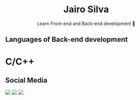 <h1 align="center">Jairo Silva</h1>
<p align="center">Learn Front-end and Back-end development 🚀</p>

## Languages of Back-end development
<h1 bgcolor="#000000" color="#ffffff">C/C++</h1>

## Social Media
[<img src="https://img.shields.io/badge/twitter-%231DA1F2.svg?&style=for-the-badge&logo=twitter&logoColor=white" />](https://twitter.com/jairosilva2005)
[<img src = "https://img.shields.io/badge/instagram-%23E4405F.svg?&style=for-the-badge&logo=instagram&logoColor=white">](https://www.instagram.com/jairo_nth/)
[<img src = "https://img.shields.io/badge/facebook-%231877F2.svg?&style=for-the-badge&logo=facebook&logoColor=white">](https://www.facebook.com/jairo.holanda.7330)
